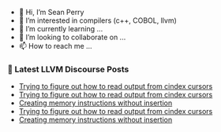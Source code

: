 - 👋 Hi, I’m Sean Perry
- 👀 I’m interested in compilers (c++, COBOL, llvm)
- 🌱 I’m currently learning ...
- 💞️ I’m looking to collaborate on ...
- 📫 How to reach me ...

<!---
s66perry/s66perry is a ✨ special ✨ repository because its `README.md` (this file) appears on your GitHub profile.
You can click the Preview link to take a look at your changes.
--->
### 📕 Latest LLVM Discourse Posts

<!-- DISCOURSE-LLVM:START -->
- [Trying to figure out how to read output from cindex cursors](https://discourse.llvm.org/t/trying-to-figure-out-how-to-read-output-from-cindex-cursors/80661#post_5)
- [Trying to figure out how to read output from cindex cursors](https://discourse.llvm.org/t/trying-to-figure-out-how-to-read-output-from-cindex-cursors/80661#post_4)
- [Creating memory instructions without insertion](https://discourse.llvm.org/t/creating-memory-instructions-without-insertion/80707#post_3)
- [Trying to figure out how to read output from cindex cursors](https://discourse.llvm.org/t/trying-to-figure-out-how-to-read-output-from-cindex-cursors/80661#post_3)
- [Creating memory instructions without insertion](https://discourse.llvm.org/t/creating-memory-instructions-without-insertion/80707#post_2)
<!-- DISCOURSE-LLVM:END -->

